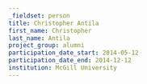 ```yaml
---
_fieldset: person
title: Christopher Antila
first_name: Christopher
last_name: Antila
project_group: alumni
participation_date_start: 2014-05-12
participation_date_end: 2014-12-12
institution: McGill University
---
```

